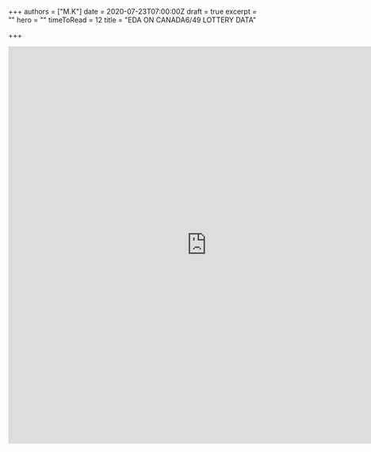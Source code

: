 +++
authors = ["M.K"]
date = 2020-07-23T07:00:00Z
draft = true
excerpt = ""
hero = ""
timeToRead = 12
title = "EDA ON CANADA6/49 LOTTERY DATA"

+++
<iframe src="https://jovian.ml/embed?url=https://jovian.ml/muyidon/lotto649-analyst/v/1" title="Jovian Viewer" height="800" width="800" frameborder="0" scrolling="auto"></iframe>